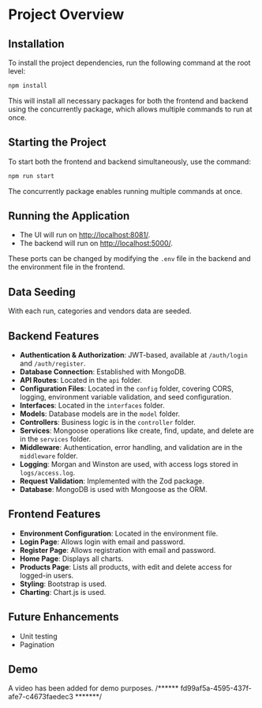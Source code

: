 # Project Overview

## Installation

To install the project dependencies, run the following command at the root level:

```bash
npm install
```

This will install all necessary packages for both the frontend and backend using the concurrently package, which allows multiple commands to run at once.

## Starting the Project

To start both the frontend and backend simultaneously, use the command:

```bash
npm run start
```

The concurrently package enables running multiple commands at once.

## Running the Application

- The UI will run on [http://localhost:8081/](http://localhost:8081/).
- The backend will run on [http://localhost:5000/](http://localhost:5000/).

These ports can be changed by modifying the `.env` file in the backend and the environment file in the frontend.

## Data Seeding

With each run, categories and vendors data are seeded.

## Backend Features

- **Authentication & Authorization**: JWT-based, available at `/auth/login` and `/auth/register`.
- **Database Connection**: Established with MongoDB.
- **API Routes**: Located in the `api` folder.
- **Configuration Files**: Located in the `config` folder, covering CORS, logging, environment variable validation, and seed configuration.
- **Interfaces**: Located in the `interfaces` folder.
- **Models**: Database models are in the `model` folder.
- **Controllers**: Business logic is in the `controller` folder.
- **Services**: Mongoose operations like create, find, update, and delete are in the `services` folder.
- **Middleware**: Authentication, error handling, and validation are in the `middleware` folder.
- **Logging**: Morgan and Winston are used, with access logs stored in `logs/access.log`.
- **Request Validation**: Implemented with the Zod package.
- **Database**: MongoDB is used with Mongoose as the ORM.

## Frontend Features

- **Environment Configuration**: Located in the environment file.
- **Login Page**: Allows login with email and password.
- **Register Page**: Allows registration with email and password.
- **Home Page**: Displays all charts.
- **Products Page**: Lists all products, with edit and delete access for logged-in users.
- **Styling**: Bootstrap is used.
- **Charting**: Chart.js is used.

## Future Enhancements

- Unit testing
- Pagination

## Demo

A video has been added for demo purposes.
/******  fd99af5a-4595-437f-afe7-c4673faedec3  *******/